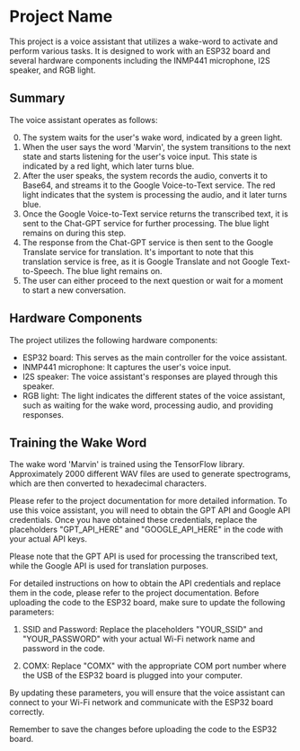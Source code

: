 # Project Name

This project is a voice assistant that utilizes a wake-word to activate and perform various tasks. It is designed to work with an ESP32 board and several hardware components including the INMP441 microphone, I2S speaker, and RGB light.

## Summary

The voice assistant operates as follows:

0. The system waits for the user's wake word, indicated by a green light.
1. When the user says the word 'Marvin', the system transitions to the next state and starts listening for the user's voice input. This state is indicated by a red light, which later turns blue.
2. After the user speaks, the system records the audio, converts it to Base64, and streams it to the Google Voice-to-Text service. The red light indicates that the system is processing the audio, and it later turns blue.
3. Once the Google Voice-to-Text service returns the transcribed text, it is sent to the Chat-GPT service for further processing. The blue light remains on during this step.
4. The response from the Chat-GPT service is then sent to the Google Translate service for translation. It's important to note that this translation service is free, as it is Google Translate and not Google Text-to-Speech. The blue light remains on.
5. The user can either proceed to the next question or wait for a moment to start a new conversation.

## Hardware Components

The project utilizes the following hardware components:

- ESP32 board: This serves as the main controller for the voice assistant.
- INMP441 microphone: It captures the user's voice input.
- I2S speaker: The voice assistant's responses are played through this speaker.
- RGB light: The light indicates the different states of the voice assistant, such as waiting for the wake word, processing audio, and providing responses.

## Training the Wake Word

The wake word 'Marvin' is trained using the TensorFlow library. Approximately 2000 different WAV files are used to generate spectrograms, which are then converted to hexadecimal characters.

Please refer to the project documentation for more detailed information.
To use this voice assistant, you will need to obtain the GPT API and Google API credentials. Once you have obtained these credentials, replace the placeholders "GPT_API_HERE" and "GOOGLE_API_HERE" in the code with your actual API keys.

Please note that the GPT API is used for processing the transcribed text, while the Google API is used for translation purposes.

For detailed instructions on how to obtain the API credentials and replace them in the code, please refer to the project documentation.
Before uploading the code to the ESP32 board, make sure to update the following parameters:

1. SSID and Password: Replace the placeholders "YOUR_SSID" and "YOUR_PASSWORD" with your actual Wi-Fi network name and password in the code.

2. COMX: Replace "COMX" with the appropriate COM port number where the USB of the ESP32 board is plugged into your computer.

By updating these parameters, you will ensure that the voice assistant can connect to your Wi-Fi network and communicate with the ESP32 board correctly.

Remember to save the changes before uploading the code to the ESP32 board.
